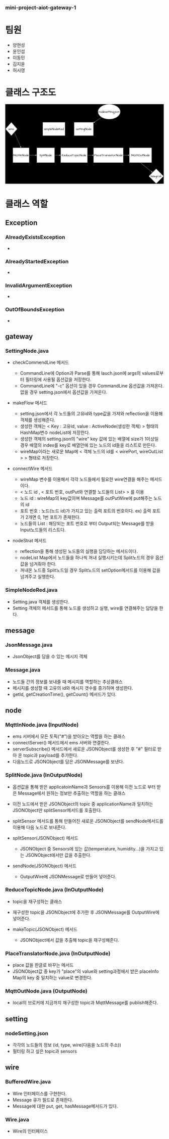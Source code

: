 ### mini-project-aiot-gateway-1
# 팀원
- 양현성
- 윤인섭
- 이동민
- 김지윤
- 허시영

# 클래스 구조도
![클래스 구조도](img/ClassDiagram.png)

# 클래스 역할

## Exception
### AlreadyExistsException
  - 
 
### AlreadyStartedException
  -
  
### InvalidArgumentException
  - 
  
### OutOfBoundsException
  - 
  
## gateway
### SettingNode.java
  - checkCommendLine 메서드
    - CommandLine에 Option과 Parse를 통해 lauch.json에 args의 values로부터 필터링에 사용될 옵션값을 저장한다.
    - CommandLine에 "-c" 옵션이 있을 경우 CommandLine 옵션값을 가져온다. 없을 경우 setting.json에서 옵션값을 가져온다.
      
  - makeFlow 메서드
    - setting.json에서 각 노드들의 고유id와 type값을 가져와 reflection을 이용해 객체를 생성해준다.
    - 생성한 객체는 < Key : 고유id, value : ActiveNode(생성한 객체) > 형태의 HashMap변수 nodeList에 저장한다.
    - 생성한 객체의 setting.json의 "wire" key 값에 있는 배열에 size가 1이상일 경우 배열의 index를 key로 배열안에 있는 노드의 id들을 리스트로 만든다.
    - wireMap이라는 새로운 Map에 < 객체 노드의 id를  < wirePort, wireOutList > > 형태로 저장한다.
      
  - connectWire 메서드
    - wireMap 변수를 이용해서 각각 노드들에서 필요한 wire연결을 해주는 메서드이다.
    - < 노드 id , < 포트 번호, outPut와 연결할 노드들의 List> > 를 이용
    - 노드 id : wireMap의 key값이며 Message를 outPutWire에 put해주는 노드의 id
    - 포트 번호 : 노드(노드 id)가 가지고 있는 출력 포트의 번호이다. ex) 출력 포트가 2개면 0, 1번 포트가 존재한다.
    - 노드들의 List : 해당되는 포트 번호로 부터 Output되는 Message를 받을 Input노드들의 리스트다.
      
  - nodeStrat 메서드
    - reflection을 통해 생성된 노드들의 실행을 담당하는 메서드이다.
    - nodeList Map에서 노드들을 하나씩 꺼내 실행시키는데 Split노드의 경우 옵션값을 넘겨줘야 한다.
    - 꺼내온 노드중 Split노드일 경우 Split노드의 setOption메서드를 이용해 값을 넘겨주고 실행한다.
  
### SimpleNodeRed.java
  - Setting.java 객체를 생성한다.
  - Setting 객체의 메서드를 통해 노드를 생성하고 실행, wire를 연결해주는 담당을 한다.
  
## message
### JsonMessage.java
  - JsonObject를 담을 수 있는 메시지 객체
  
### Message.java
  - 노드들 간의 정보를 보내줄 때 메시지를 역할하는 추상클래스
  - 메시지를 생성할 때 고유의 id와 메시지 갯수를 증가하며 생성한다.
  - getId, getCreationTime(), getCount() 메서드가 있다.
  
## node
### MqttInNode.java (InputNode)
  - ems 서버에서 모든 토픽("#")을 받아오는 역할을 하는 클래스
  - connectServer() 메서드에서 ems 서버와 연결한다.
  - serverSubscribe() 메서드에서 새로운 JSONObject를 생성한 후 "#" 필터로 받아 온 topic과 payload를 추가한다.
  - 다음노드로 JSONObject를 담은 JSONMessage를 보낸다.
  
### SplitNode.java (InOutputNode)
  - 옵션값을 통해 받은 applicatoinName과 Sensors를 이용해 이전 노드로 부터 받은 Message에서 원하는 정보만 추출하는 역할을 하는 클래스
  - 이전 노드에서 받은 JSONObject의 topic 중 applicationName과 일치하는 JSONObject만 splitSensor메서드를 호출한다.
  - splitSensor 메서드를 통해 만들어진 새로운 JSONObject를 sendNode메서드를 이용해 다음 노드로 보내준다.
  
  - splitSensor(JSONObject) 메서드
    - JSONObject 중 Sensors에 있는 값(temperature, humidity...)을 가지고 있는 JSONObject에서만 값을 추출한다.
   
  - sendNode(JSONObject) 메서드
    - OutputWire에 JSONMessage로 만들어 넣어준다.
  
### ReduceTopicNode.java (InOutputNode)
  - topic을 재구성하는 클래스
  - 재구성한 topic을 JSONObject에 추가한 후 JSONMessage를 OutputWire에 넣어준다.
  
  - makeTopic(JSONObject) 메서드
    - JSONObject에서 값을 추출해 topic을 재구성해준다.
  
### PlaceTranslatorNode.java (InOutputNode)
  - place 값을 한글로 바꾸는 메서드
  - JSONObject값 중 key가 "place"의 value와 setting과정에서 받은 placeInfo Map의 key 중 일치하는 value로 변경한다. 
  
### MqttOutNode.java (OutputNode)
  - local의 브로커에 지금까지 재구성한 topic과 MqttMessage를 publish해준다.
  
## setting
### nodeSetting.json
  - 각각의 노드들의 정보 (id, type, wire(다음을 노드의 주소))
  - 필터링 하고 싶은 topic과 sensors
  
## wire
### BufferedWire.java
  - Wire 인터페이스를 구현한다.
  - Message 큐가 필드로 존재한다.
  - Message에 대한 put, get, hasMessage메서드가 있다.
  
### Wire.java
  - Wire의 인터페이스
  
